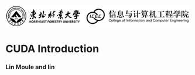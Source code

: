 <img src="/pics/logo.png" width="950px" hight="300px"> 


# CUDA Introduction

### Lin Moule and lin

